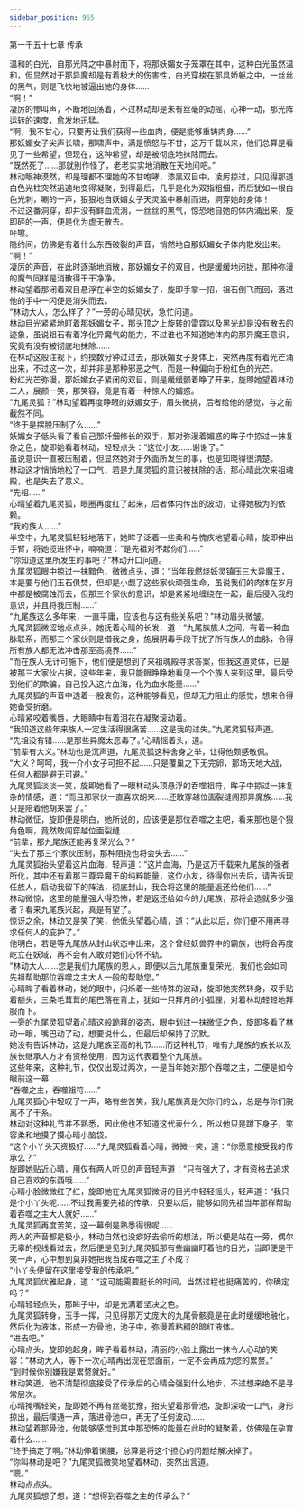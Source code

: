 ```yaml
---
sidebar_position: 965
---
```

 第一千五十七章 传承


温和的白光，自那光阵之中暴射而下，将那妖媚女子笼罩在其中，这种白光虽然温和，但显然对于那异魔却是有着极大的伤害性，白光穿梭在那具娇躯之中，一丝丝的黑气，则是飞快地被逼出她的身体……  
“啊！”  
凄厉的惨叫声，不断地回荡着，不过林动却是未有丝毫的动摇，心神一动，那光阵运转的速度，愈发地迅猛。  
“啊，我不甘心，只要再让我们获得一些血肉，便是能够重铸肉身……”  
那妖媚女子尖声长啸，那啸声中，满是愤怒与不甘，这万千载以来，他们总算是看见了一些希望，但现在，这种希望，却是被彻底地抹除而去。  
“既然死了……那就别作怪了，老老实实地消散在天地间吧。”  
林动眼神漠然，却是理都不理她的不甘咆哮，漆黑双目中，凌厉掠过，只见得那道白色光柱突然迅速地变得凝聚，到得最后，几乎是化为双指粗细，而后犹如一根白色光刺，唰的一声，狠狠地自妖媚女子天灵盖中暴射而进，洞穿她的身体！  
不过这番洞穿，却并没有鲜血流淌，一丝丝的黑气，惊恐地自她的体内涌出来，旋即砰的一声，便是化为虚无散去。  
咔嚓。  
隐约间，仿佛是有着什么东西破裂的声音，悄然地自那妖媚女子体内散发出来。  
“啊！”  
凄厉的声音，在此时逐渐地消散，那妖媚女子的双目，也是缓缓地闭拢，那种弥漫的魔气同样是消散得干干净净。  
林动望着那闭着双目悬浮在半空的妖媚女子，旋即手掌一招，祖石倒飞而回，落进他的手中一闪便是消失而去。  
“林动大人，怎么样了？”一旁的心晴见状，急忙问道。  
林动目光紧紧地盯着那妖媚女子，那头顶之上旋转的雷霆以及黑光却是没有散去的迹象，虽说祖石有着净化异魔气的能力，不过谁也不知道她体内的那异魔王意识，究竟有没有被彻底地抹除……  
在林动这般注视下，约摸数分钟过过去，那妖媚女子身体上，突然再度有着光芒涌出来，不过这一次，却并非是那种邪恶之气，而是一种偏向于粉红色的光芒。  
粉红光芒弥漫，那妖媚女子紧闭的双目，则是缓缓颤着睁了开来，旋即她望着林动二人，展颜一笑，那笑容，竟是有着一种惊人的媚惑。  
“九尾灵狐？”林动望着再度睁眼的妖媚女子，眉头微挑，后者给他的感觉，与之前截然不同。  
“终于是摆脱压制了么……”  
妖媚女子低头看了看自己那纤细修长的双手，那对弥漫着媚惑的眸子中掠过一抹复杂之色，旋即她看着林动，轻轻点头：“这位小友……谢谢了。”  
虽说意识一直被压制着，但显然她对于外面所发生的事，也是知晓得很清楚。  
林动这才悄悄地松了一口气，若是九尾灵狐的意识被抹除的话，那心晴此次来祖魂殿，也是失去了意义。  
“先祖……”  
心晴望着九尾灵狐，眼圈再度红了起来，后者体内传出的波动，让得她极为的依赖。  
“我的族人……”  
半空中，九尾灵狐轻轻地落下，她眸子泛着一些柔和与愧疚地望着心晴，旋即伸出手臂，将她揽进怀中，喃喃道：“是先祖对不起你们……”  
“你知道这里所发生的事吧？”林动开口问道。  
九尾灵狐眼中掠过一抹黯色，微微点头，道：“当年我燃烧妖灵镇压三大异魔王，本是要与他们玉石俱焚，但却是小觑了这些家伙顽强生命，虽说我们的肉体在岁月中都是被腐蚀而去，但那三个家伙的意识，却是紧紧地缠绕在一起，最后侵入我的意识，并且将我压制……”  
“九尾族这么多年来，一直平庸，应该也与这有些关系吧？”林动眉头微皱。  
九尾灵狐微涩地点点头，她抚着心晴的长发，道：“九尾族族人之间，有着一种血脉联系，而那三个家伙则是借我之身，施展阴毒手段干扰了所有族人的血脉，令得所有族人都无法冲击那至高境界……”  
“而在族人无计可施下，他们便是想到了来祖魂殿寻求答案，但我这道灵体，已是被那三大家伙占据，这些年来，我只能眼睁睁地看见一个个族人来到这里，最后受到他们的欺骗，自己投入这片血海，化为血水能量……”  
九尾灵狐的声音中透着一股哀伤，这种能够看见，但却无力阻止的感觉，想来令得她备受折磨。  
心晴紧咬着嘴唇，大眼睛中有着泪花在凝聚滚动着。  
“我知道这些年来族人一定生活得很痛苦……这是我的过失。”九尾灵狐轻声道。  
“先祖没有错……是那些异魔太恶毒了。”心晴摇着头，道。  
“前辈有大义。”林动也是沉声道，九尾灵狐这种舍身之举，让得他颇感敬佩。  
“大义？呵呵，我一介小女子可担不起……只是覆巢之下无完卵，那场天地大战，任何人都是避无可避。”  
九尾灵狐淡淡一笑，旋即她看了一眼林动头顶悬浮的吞噬祖符，眸子中掠过一抹复杂的情感，道：“而且那家伙一直喜欢胡来……还敢穿越位面裂缝闯那异魔族……我只是陪着他胡来罢了。”  
林动微怔，旋即便是明白，她所说的，应该便是那位吞噬之主吧，看来那也是个狠角色啊，竟然敢闯穿越位面裂缝……  
“前辈，那九尾族还能再复荣光么？”  
“失去了那三个家伙压制，那种阻挠也将会失去……”  
九尾灵狐抬头望着这片血海，轻声道：“这片血海，乃是这万千载来九尾族的强者所化，其中还有着那三尊异魔王的纯粹能量，这位小友，待得你出去后，请告诉现任族人，启动我留下的阵法，彻底封山，我会将这里的能量返还给他们……”  
林动微惊，这里的能量强大得恐怖，若是返还给如今的九尾族，那将会造就多少强者？看来九尾族兴起，真是有望了。  
惊讶之余，林动又是笑了笑，他低头望着心晴，道：“从此以后，你们便不用再寻求任何人的庇护了。”  
他明白，若是等九尾族从封山状态中出来，这个曾经妖兽界中的霸族，也将会再度屹立在妖域，再不会有人敢对她们心怀不轨。  
“林动大人……您是我们九尾族的恩人，即便以后九尾族重复荣光，我们也会如同先祖帮助那位吞噬之主大人一般的帮助您。”  
心晴眸子看着林动，她的眼中，闪烁着一些特殊的波动，旋即她突然转身，双手贴着额头，三条毛茸茸的尾巴落在背上，犹如一只拜月的小狐狸，对着林动轻轻地拜服而下。  
一旁的九尾灵狐望着心晴这般跪拜的姿态，眼中划过一抹微怔之色，旋即多看了林动一眼，嘴巴动了动，想要说什么，但最后却保持了沉默。  
她没有告诉林动，这是九尾族至高的礼节……而这种礼节，唯有九尾族的族长以及族长继承人方才有资格使用，因为这代表着整个九尾族。  
这些年来，这种礼节，仅仅出现过两次，一是当年她对那个吞噬之主，二便是如今眼前这一幕……  
“吞噬之主，吞噬祖符……”  
九尾灵狐心中轻叹了一声，略有些苦笑，我九尾族真是欠你们的么，总是与你们脱离不了干系。  
林动对这种礼节并不熟悉，因此他也不知道这代表什么，所以他只是蹲下身子，笑容柔和地摸了摸心晴小脑袋。  
“这个小丫头天资极好……”九尾灵狐看着心晴，微微一笑，道：“你愿意接受我的传承么？”  
旋即她贴近心晴，用仅有两人听见的声音轻声道：“只有强大了，才有资格去追求自己喜欢的东西哦……”  
心晴小脸微微红了红，旋即她在九尾灵狐微讶的目光中轻轻摇头，轻声道：“我只是个小丫头呢……不过我需要先祖的传承，只要以后，能够如同先祖当年那样帮助着吞噬之主大人就好……”  
九尾灵狐再度苦笑，这一幕倒是熟悉得很呢……  
两人的声音都是极小，林动自然也没癖好去偷听的想法，所以便是站在一旁，偶尔无辜的视线看过去，然后便是见到九尾灵狐那有些幽幽盯着他的目光，当即便是干笑一声，心中想到莫非她把我当成吞噬之主了不成？  
“小丫头便留在这里接受我的传承吧。”  
九尾灵狐优雅起身，道：“这可能需要挺长的时间，当然过程也挺痛苦的，你确定吗？”  
心晴轻轻点头，那眸子中，却是充满着坚决之色。  
九尾灵狐转身，玉手一挥，只见得那万丈庞大的九尾骨骸竟是在此时缓缓地融化，然后化为液体，形成一方骨池，池子中，弥漫着粘稠的暗红液体。  
“进去吧。”  
心晴点头，旋即她起身，眸子看着林动，清丽的小脸上露出一抹令人心动的笑容：“林动大人，等下一次心晴再出现在您面前，一定不会再成为您的累赘。”  
“到时候你别嫌我是累赘就好。”  
林动笑道，他不清楚彻底接受了传承后的心晴会强到什么地步，不过想来绝不是寻常层次。  
心晴掩嘴轻笑，旋即她不再有丝毫犹豫，抬头望着那骨池，旋即深吸一口气，身形掠出，最后噗通一声，落进骨池中，再无了任何波动……  
林动望着那骨池，他能够感觉到其中那恐怖的能量在此时的凝聚着，仿佛是在孕育着什么……  
“终于搞定了啊。”林动伸着懒腰，总算是将这个担心的问题给解决掉了。  
“你叫林动是吧？”九尾灵狐微笑地望着林动，突然出言道。  
“嗯。”  
林动点点头。  
九尾灵狐想了想，道：“想得到吞噬之主的传承么？”  
  
  
